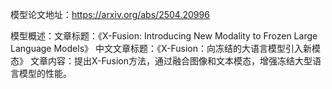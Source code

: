 模型论文地址：https://arxiv.org/abs/2504.20996

模型概述：文章标题：《X-Fusion: Introducing New Modality to Frozen Large Language Models》
中文文章标题：《X-Fusion：向冻结的大语言模型引入新模态》
文章内容：提出X-Fusion方法，通过融合图像和文本模态，增强冻结大型语言模型的性能。
